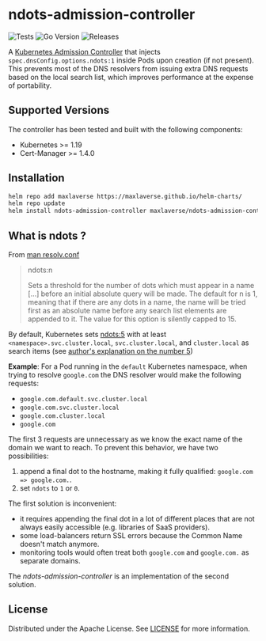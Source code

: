 # ndots-admission-controller

![Tests](https://github.com/maxlaverse/ndots-admission-controller/actions/workflows/tests.yml/badge.svg?branch=main)
![Go Version](https://img.shields.io/github/go-mod/go-version/maxlaverse/ndots-admission-controller)
![Releases](https://img.shields.io/github/v/release/maxlaverse/ndots-admission-controller?include_prereleases)

A [Kubernetes Admission Controller] that injects `spec.dnsConfig.options.ndots:1` inside Pods upon creation (if not present).
This prevents most of the DNS resolvers from issuing extra DNS requests based on the local search list, which improves performance at the expense of portability.

## Supported Versions

The controller has been tested and built with the following components:
* Kubernetes >= 1.19
* Cert-Manager >= 1.4.0

## Installation

```bash
helm repo add maxlaverse https://maxlaverse.github.io/helm-charts/
helm repo update
helm install ndots-admission-controller maxlaverse/ndots-admission-controller
```

## What is ndots ?

From [man resolv.conf]
> ndots:n
>
> Sets a threshold for the number of dots which must appear in a name [...] before an initial absolute query will be made.
> The default for n is 1, meaning that if there are any dots in a name, the name will be tried first as an absolute name before any search list elements are appended to it.
> The value for this option is silently capped to 15. 

By default, Kubernetes sets [ndots:5] with at least `<namespace>.svc.cluster.local`, `svc.cluster.local`, and `cluster.local` as search items (see [author's explanation on the number 5])

**Example**:
For a Pod running in the `default` Kubernetes namespace, when trying to resolve `google.com` the DNS resolver would make the following requests:
* `google.com.default.svc.cluster.local`
* `google.com.svc.cluster.local`
* `google.com.cluster.local`
* `google.com`

The first 3 requests are unnecessary as we know the exact name of the domain we want to reach.
To prevent this behavior, we have two possibilities:
1. append a final dot to the hostname, making it fully qualified: `google.com => google.com.`.
2. set `ndots` to `1` or `0`.

The first solution is inconvenient:
* it requires appending the final dot in a lot of different places that are not always easily accessible (e.g. libraries of SaaS providers).
* some load-balancers return SSL errors because the Common Name doesn't match anymore.
* monitoring tools would often treat both `google.com` and `google.com.` as separate domains.

The _ndots-admission-controller_ is an implementation of the second solution.

## License

Distributed under the Apache License. See [LICENSE](./LICENSE) for more information.

[Kubernetes Admission Controller]: https://kubernetes.io/docs/reference/access-authn-authz/admission-controllers/
[ndots:5]: https://kubernetes.io/docs/concepts/services-networking/dns-pod-service/
[author's explanation on the number 5]: https://github.com/kubernetes/kubernetes/issues/33554#issuecomment-266251056
[man resolv.conf]: https://man5.pgdp.sse.in.tum.de/resolver.5.html